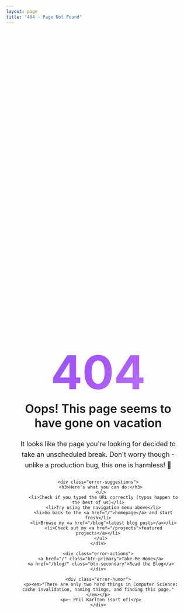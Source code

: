 ```yaml
---
layout: page
title: "404 - Page Not Found"
---
```


<div class="error-page">
  <div class="error-content">
    <h1 class="error-code">404</h1>
    <h2 class="error-title">Oops! This page seems to have gone on vacation</h2>
    <p class="error-message">
      It looks like the page you're looking for decided to take an unscheduled break. 
      Don't worry though - unlike a production bug, this one is harmless! 🐛
    </p>
    
    <div class="error-suggestions">
      <h3>Here's what you can do:</h3>
      <ul>
        <li>Check if you typed the URL correctly (typos happen to the best of us)</li>
        <li>Try using the navigation menu above</li>
        <li>Go back to the <a href="/">homepage</a> and start fresh</li>
        <li>Browse my <a href="/blog">latest blog posts</a></li>
        <li>Check out my <a href="/projects">featured projects</a></li>
      </ul>
    </div>

    <div class="error-actions">
      <a href="/" class="btn-primary">Take Me Home</a>
      <a href="/blog/" class="btn-secondary">Read the Blog</a>
    </div>
    
    <div class="error-humor">
      <p><em>"There are only two hard things in Computer Science: cache invalidation, naming things, and finding this page."</em></p>
      <p>— Phil Karlton (sort of)</p>
    </div>
  </div>
</div>

<style scoped>
.error-page {
  display: flex;
  align-items: center;
  justify-content: center;
  min-height: 60vh;
  padding: 2rem;
  text-align: center;
}

.error-content {
  max-width: 600px;
}

.error-code {
  font-size: 8rem;
  font-weight: bold;
  color: var(--vp-c-brand-1);
  margin: 0;
  line-height: 1;
  background: linear-gradient(135deg, #8b5cf6 0%, #a855f7 50%, #c084fc 100%);
  -webkit-background-clip: text;
  -webkit-text-fill-color: transparent;
  background-clip: text;
}

.error-title {
  font-size: 2rem;
  color: var(--vp-c-text-1);
  margin: 1rem 0;
  font-weight: 600;
}

.error-message {
  font-size: 1.125rem;
  color: var(--vp-c-text-2);
  margin: 1.5rem 0;
  line-height: 1.6;
}

.error-suggestions {
  text-align: left;
  margin: 2rem 0;
  padding: 1.5rem;
  background: var(--vp-c-bg-soft);
  border-radius: 8px;
  border: 1px solid var(--vp-c-divider);
}

.error-suggestions h3 {
  margin-top: 0;
  color: var(--vp-c-text-1);
}

.error-suggestions ul {
  margin: 1rem 0 0 0;
  padding-left: 1.5rem;
}

.error-suggestions li {
  margin: 0.5rem 0;
  color: var(--vp-c-text-2);
}

.error-suggestions a {
  color: var(--vp-c-brand-1);
  text-decoration: none;
  font-weight: 500;
}

.error-suggestions a:hover {
  text-decoration: underline;
}

.error-actions {
  display: flex;
  gap: 1rem;
  justify-content: center;
  margin: 2rem 0;
  flex-wrap: wrap;
}

.btn-primary, .btn-secondary {
  display: inline-block;
  padding: 0.75rem 1.5rem;
  border-radius: 6px;
  text-decoration: none;
  font-weight: 500;
  transition: all 0.2s ease;
}

.btn-primary {
  background: var(--vp-c-brand-1);
  color: white;
}

.btn-primary:hover {
  background: var(--vp-c-brand-2);
}

.btn-secondary {
  background: var(--vp-c-bg-soft);
  color: var(--vp-c-text-1);
  border: 1px solid var(--vp-c-divider);
}

.btn-secondary:hover {
  background: var(--vp-c-bg-mute);
}

.error-humor {
  margin-top: 3rem;
  padding-top: 2rem;
  border-top: 1px solid var(--vp-c-divider);
  color: var(--vp-c-text-3);
  font-style: italic;
}

.error-humor p {
  margin: 0.5rem 0;
}

@media (max-width: 768px) {
  .error-code {
    font-size: 6rem;
  }
  
  .error-title {
    font-size: 1.5rem;
  }
  
  .error-actions {
    flex-direction: column;
    align-items: center;
  }
  
  .btn-primary, .btn-secondary {
    width: 100%;
    max-width: 300px;
  }
}
</style>
